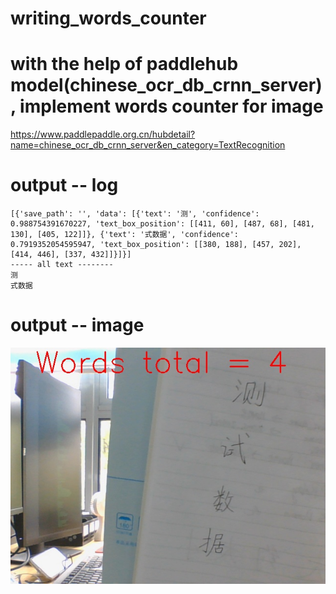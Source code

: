 # writing_words_counter

# with the help of paddlehub model(chinese_ocr_db_crnn_server) , implement words counter for image
https://www.paddlepaddle.org.cn/hubdetail?name=chinese_ocr_db_crnn_server&en_category=TextRecognition


# output -- log

```
[{'save_path': '', 'data': [{'text': '测', 'confidence': 0.988754391670227, 'text_box_position': [[411, 60], [487, 68], [481, 130], [405, 122]]}, {'text': '式数据', 'confidence': 0.7919352054595947, 'text_box_position': [[380, 188], [457, 202], [414, 446], [337, 432]]}]}]
----- all text --------
测
式数据

```

# output -- image
![alt text](./test.jpg)

